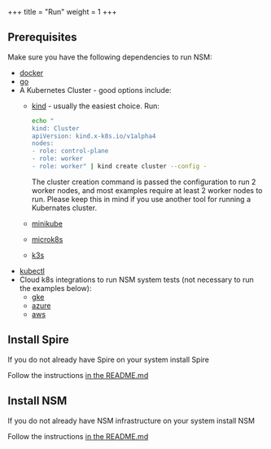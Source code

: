 +++
title = "Run"
weight = 1
+++
## Prerequisites
Make sure you have the following dependencies to run NSM:

* [docker](https://www.docker.com/get-started/)
* [go](https://go.dev/dl/)
* A Kubernetes Cluster - good options include:
  * [kind](https://kind.sigs.k8s.io/) - usually the easiest choice.  Run:
    
    ```bash
    echo "
    kind: Cluster
    apiVersion: kind.x-k8s.io/v1alpha4
    nodes:
    - role: control-plane
    - role: worker
    - role: worker" | kind create cluster --config -
    ```
    The cluster creation command is passed the configuration to run 2 worker nodes, and most examples require at least 2 worker nodes to run. Please keep this in mind if you use another tool for running a Kubernates cluster.
  * [minikube](https://minikube.sigs.k8s.io/docs/)
  * [microk8s](https://microk8s.io/)
  * [k3s](https://k3s.io/)
* [kubectl](https://kubernetes.io/docs/tasks/tools/install-kubectl/)
* Cloud k8s integrations to run NSM system tests (not necessary to run the examples below):
  * [gke](https://github.com/networkservicemesh/integration-k8s-gke/blob/v1.14.0/README.md)
  * [azure](https://github.com/networkservicemesh/integration-k8s-aks/blob/v1.14.0/README.md)
  * [aws](https://github.com/networkservicemesh/integration-k8s-aws/blob/v1.14.0/README.md)

## Install Spire
If you do not already have Spire on your system install Spire

Follow the instructions [in the README.md](https://github.com/networkservicemesh/deployments-k8s/blob/v1.14.0/examples/spire/single_cluster/README.md)

## Install NSM
If you do not already have NSM infrastructure on your system install NSM

Follow the instructions [in the README.md](https://github.com/networkservicemesh/deployments-k8s/blob/v1.14.0/examples/basic/README.md)
